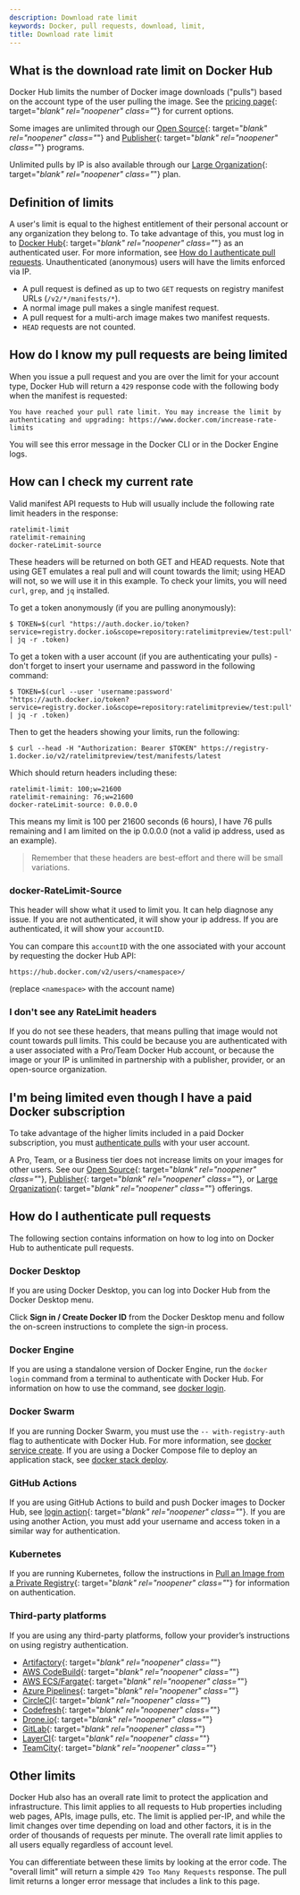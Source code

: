 ```yaml
---
description: Download rate limit
keywords: Docker, pull requests, download, limit,
title: Download rate limit
---
```


## What is the download rate limit on Docker Hub

Docker Hub limits the number of Docker image downloads ("pulls")
based on the account type of the user pulling the image. 
See the [pricing page](https://www.docker.com/pricing){: target="_blank" rel="noopener" class="_"} for current options.

Some images are unlimited through our [Open Source](https://www.docker.com/blog/expanded-support-for-open-source-software-projects/){: target="_blank" rel="noopener" class="_"} and [Publisher](https://www.docker.com/partners/programs){: target="_blank" rel="noopener" class="_"} programs.

Unlimited pulls by IP is also available through our [Large Organization](https://www.docker.com/pricing){: target="_blank" rel="noopener" class="_"} plan.

## Definition of limits

A user's limit is equal to the highest entitlement of their
personal account or any organization they belong to. To take 
advantage of this, you must log in to 
[Docker Hub](https://hub.docker.com/){: target="_blank" rel="noopener" class="_"} 
as an authenticated user. For more information, see
[How do I authenticate pull requests](#how-do-i-authenticate-pull-requests). 
Unauthenticated (anonymous) users will have the limits enforced via IP.

- A pull request is defined as up to two `GET` requests on registry 
manifest URLs (`/v2/*/manifests/*`).
- A normal image pull makes a 
single manifest request.
- A pull request for a multi-arch image makes two 
manifest requests. 
- `HEAD` requests are not counted. 


## How do I know my pull requests are being limited

When you issue a pull request and you are over the limit for your account type, Docker Hub will return a `429` response code with the following body when the manifest is requested:

```
You have reached your pull rate limit. You may increase the limit by authenticating and upgrading: https://www.docker.com/increase-rate-limits
```

You will see this error message in the Docker CLI or in the Docker Engine logs.

## How can I check my current rate

Valid manifest API requests to Hub will usually include the following rate limit headers in the response:

```
ratelimit-limit    
ratelimit-remaining
docker-rateLimit-source
```

These headers will be returned on both GET and HEAD requests. Note that using GET emulates a real pull and will count towards the limit; using HEAD will not, so we will use it in this example. To check your limits, you will need `curl`, `grep`, and `jq` installed.

To get a token anonymously (if you are pulling anonymously):

```console
$ TOKEN=$(curl "https://auth.docker.io/token?service=registry.docker.io&scope=repository:ratelimitpreview/test:pull" | jq -r .token)
```

To get a token with a user account (if you are authenticating your pulls) - don't forget to insert your username and password in the following command:

```console
$ TOKEN=$(curl --user 'username:password' "https://auth.docker.io/token?service=registry.docker.io&scope=repository:ratelimitpreview/test:pull" | jq -r .token)
```

Then to get the headers showing your limits, run the following:

```console
$ curl --head -H "Authorization: Bearer $TOKEN" https://registry-1.docker.io/v2/ratelimitpreview/test/manifests/latest
```

Which should return headers including these:

```http
ratelimit-limit: 100;w=21600
ratelimit-remaining: 76;w=21600
docker-rateLimit-source: 0.0.0.0
```

This means my limit is 100 per 21600 seconds (6 hours), I have 76 pulls remaining and I am limited on the ip 0.0.0.0 (not a valid ip address, used as an example).

> Remember that these headers are best-effort and there will be small variations.

### docker-RateLimit-Source

This header will show what it used to limit you. It can help diagnose any issue.
If you are not authenticated, it will show your ip address.
If you are authenticated, it will show your `accountID`.

You can compare this `accountID` with the one associated with your account by requesting the docker Hub API:
```http
https://hub.docker.com/v2/users/<namespace>/
```
(replace `<namespace>` with the account name)

### I don't see any RateLimit headers

If you do not see these headers, that means pulling that image would not count towards pull limits. This could be because you are authenticated with a user associated with a Pro/Team Docker Hub account, or because the image or your IP is unlimited in partnership with a publisher, provider, or an open-source organization.

## I'm being limited even though I have a paid Docker subscription

To take advantage of the higher limits included in a paid Docker subscription, you must [authenticate pulls](#how-do-i-authenticate-pull-requests) with your user account. 

A Pro, Team, or a Business tier does not increase limits on your images for other users. See our [Open Source](https://www.docker.com/blog/expanded-support-for-open-source-software-projects/){: target="_blank" rel="noopener" class="_"}, [Publisher](https://www.docker.com/partners/programs){: target="_blank" rel="noopener" class="_"}, or [Large Organization](https://www.docker.com/pricing){: target="_blank" rel="noopener" class="_"} offerings.

## How do I authenticate pull requests

The following section contains information on how to log into on Docker Hub to authenticate pull requests.

### Docker Desktop

If you are using Docker Desktop, you can log into Docker Hub from the Docker Desktop menu.

Click **Sign in / Create Docker ID** from the Docker Desktop menu and follow the on-screen instructions to complete the sign-in process.

### Docker Engine

If you are using a standalone version of Docker Engine, run the `docker login` command from a terminal to authenticate with Docker Hub. For information on how to use the command, see [docker login](../engine/reference/commandline/login.md).

### Docker Swarm

If you are running Docker Swarm, you must use the `-- with-registry-auth` flag to authenticate with Docker Hub. For more information, see [docker service create](../engine/reference/commandline/service_create.md/#create-a-service). If you are using a Docker Compose file to deploy an application stack, see [docker stack deploy](../engine/reference/commandline/stack_deploy.md).

### GitHub Actions

If you are using GitHub Actions to build and push Docker images to Docker Hub, see [login action](https://github.com/docker/login-action#dockerhub){: target="_blank" rel="noopener" class="_"}. If you are using another Action, you must add your username and access token in a similar way for authentication.

### Kubernetes

If you are running Kubernetes, follow the instructions in [Pull an Image from a Private Registry](https://kubernetes.io/docs/tasks/configure-pod-container/pull-image-private-registry/){: target="_blank" rel="noopener" class="_"} for information on authentication.

### Third-party platforms

If you are using any third-party platforms, follow your provider’s instructions on using registry authentication.

- [Artifactory](https://www.jfrog.com/confluence/display/JFROG/Advanced+Settings#AdvancedSettings-RemoteCredentials){: target="_blank" rel="noopener" class="_"}
- [AWS CodeBuild](https://aws.amazon.com/blogs/devops/how-to-use-docker-images-from-a-private-registry-in-aws-codebuild-for-your-build-environment/){: target="_blank" rel="noopener" class="_"}
- [AWS ECS/Fargate](https://docs.aws.amazon.com/AmazonECS/latest/developerguide/private-auth.html){: target="_blank" rel="noopener" class="_"}
- [Azure Pipelines](https://docs.microsoft.com/en-us/azure/devops/pipelines/library/service-endpoints?view=azure-devops&tabs=yaml#sep-docreg){: target="_blank" rel="noopener" class="_"}
- [CircleCI](https://circleci.com/docs/2.0/private-images/){: target="_blank" rel="noopener" class="_"}
- [Codefresh](https://codefresh.io/docs/docs/docker-registries/external-docker-registries/docker-hub/){: target="_blank" rel="noopener" class="_"}
- [Drone.io](https://docs.drone.io/pipeline/docker/syntax/images/#pulling-private-images){: target="_blank" rel="noopener" class="_"}
- [GitLab](https://docs.gitlab.com/ee/user/packages/container_registry/#authenticate-with-the-container-registry){: target="_blank" rel="noopener" class="_"}
- [LayerCI](https://layerci.com/docs/advanced-workflows#logging-in-to-docker){: target="_blank" rel="noopener" class="_"}
- [TeamCity](https://www.jetbrains.com/help/teamcity/integrating-teamcity-with-docker.html#Conforming+with+Docker+download+rate+limits){: target="_blank" rel="noopener" class="_"}

## Other limits

Docker Hub also has an overall rate limit to protect the application 
and infrastructure. This limit applies to all requests to Hub 
properties including web pages, APIs, image pulls, etc. The limit is 
applied per-IP, and while the limit changes over time depending on load
and other factors, it is in the order of thousands of requests per 
minute. The overall rate limit applies to all users equally
regardless of account level.

You can differentiate between these limits by looking at the error 
code. The "overall limit" will return a simple `429 Too Many Requests` 
response. The pull limit returns a longer error message that
includes a link to this page.
